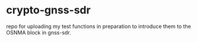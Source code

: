 # crypto-gnss-sdr
repo for uploading my test functions in preparation to introduce them to the OSNMA block in gnss-sdr.
